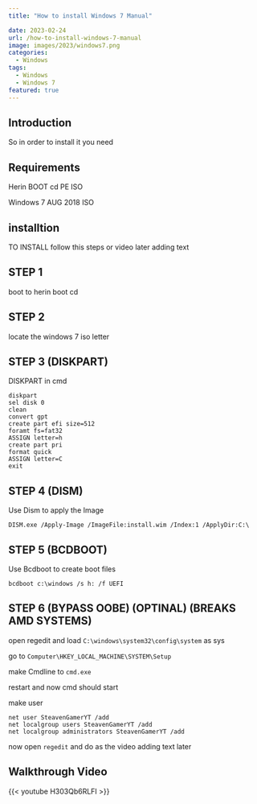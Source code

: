 ```yaml
---
title: "How to install Windows 7 Manual"

date: 2023-02-24
url: /how-to-install-windows-7-manual
image: images/2023/windows7.png
categories:
  - Windows
tags:
  - Windows
  - Windows 7
featured: true
---
```


<!--more-->
## Introduction


So in order to install it you need


## Requirements


Herin BOOT cd PE ISO


Windows 7 AUG 2018 ISO



## installtion


TO INSTALL follow this steps or video later adding text


## STEP 1

boot to herin boot cd 


## STEP 2

locate the windows 7 iso letter


## STEP 3 (DISKPART)

DISKPART in cmd


```
diskpart
sel disk 0
clean
convert gpt
create part efi size=512
foramt fs=fat32
ASSIGN letter=h
create part pri
format quick
ASSIGN letter=C
exit
```


## STEP 4 (DISM)

Use Dism to apply the Image


`DISM.exe /Apply-Image /ImageFile:install.wim /Index:1 /ApplyDir:C:\`


## STEP 5 (BCDBOOT)

Use Bcdboot to create boot files


`bcdboot c:\windows /s h: /f UEFI`


## STEP 6 (BYPASS OOBE) (OPTINAL) (BREAKS AMD SYSTEMS)


open regedit and load `C:\windows\system32\config\system` as sys


go to `Computer\HKEY_LOCAL_MACHINE\SYSTEM\Setup`


make Cmdline to `cmd.exe`


restart and now cmd should start


make user


```
net user SteavenGamerYT /add
net localgroup users SteavenGamerYT /add
net localgroup administrators SteavenGamerYT /add
```


now open `regedit` and do as the video adding text later
## Walkthrough Video

{{< youtube H303Qb6RLFI >}}